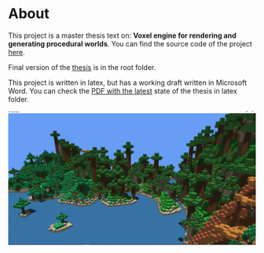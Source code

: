 # About
This project is a master thesis text on: **Voxel engine for rendering and generating procedural worlds**.
You can find the source code of the project [here](https://github.com/heppyn/VoxelGame).

Final version of the [thesis](thesis.pdf) is in the root folder.

This project is written in latex, but has a working draft written in Microsoft Word.
You can check the [PDF with the latest](https://github.com/heppyn/MasterThesis/blob/main/latex/DP_hepner_lukas.pdf) state of the thesis in latex folder.

![valleys](valleys.PNG)
